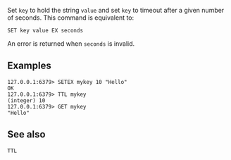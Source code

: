 Set `key` to hold the string `value` and set `key` to timeout after a given
number of seconds.
This command is equivalent to:

```
SET key value EX seconds
```

An error is returned when `seconds` is invalid.

## Examples

```valkey-cli
127.0.0.1:6379> SETEX mykey 10 "Hello"
OK
127.0.0.1:6379> TTL mykey
(integer) 10
127.0.0.1:6379> GET mykey
"Hello"
```
## See also

`TTL`